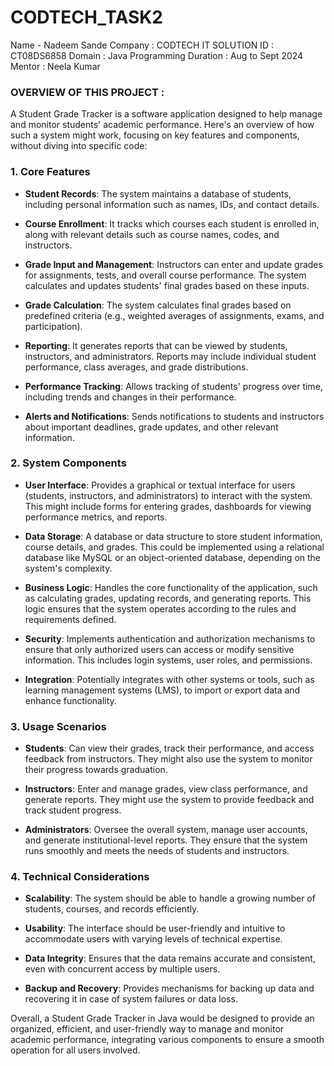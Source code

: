 # CODTECH_TASK2
Name - Nadeem Sande
Company : CODTECH IT SOLUTION
ID : CT08DS6858
Domain : Java Programming
Duration : Aug to Sept 2024
Mentor : Neela Kumar

### OVERVIEW OF THIS PROJECT :
A Student Grade Tracker is a software application designed to help manage and monitor students' academic performance. Here's an overview of how such a system might work, focusing on key features and components, without diving into specific code:

### 1. **Core Features**

- **Student Records**: The system maintains a database of students, including personal information such as names, IDs, and contact details.

- **Course Enrollment**: It tracks which courses each student is enrolled in, along with relevant details such as course names, codes, and instructors.

- **Grade Input and Management**: Instructors can enter and update grades for assignments, tests, and overall course performance. The system calculates and updates students' final grades based on these inputs.

- **Grade Calculation**: The system calculates final grades based on predefined criteria (e.g., weighted averages of assignments, exams, and participation).

- **Reporting**: It generates reports that can be viewed by students, instructors, and administrators. Reports may include individual student performance, class averages, and grade distributions.

- **Performance Tracking**: Allows tracking of students' progress over time, including trends and changes in their performance.

- **Alerts and Notifications**: Sends notifications to students and instructors about important deadlines, grade updates, and other relevant information.

### 2. **System Components**

- **User Interface**: Provides a graphical or textual interface for users (students, instructors, and administrators) to interact with the system. This might include forms for entering grades, dashboards for viewing performance metrics, and reports.

- **Data Storage**: A database or data structure to store student information, course details, and grades. This could be implemented using a relational database like MySQL or an object-oriented database, depending on the system's complexity.

- **Business Logic**: Handles the core functionality of the application, such as calculating grades, updating records, and generating reports. This logic ensures that the system operates according to the rules and requirements defined.

- **Security**: Implements authentication and authorization mechanisms to ensure that only authorized users can access or modify sensitive information. This includes login systems, user roles, and permissions.

- **Integration**: Potentially integrates with other systems or tools, such as learning management systems (LMS), to import or export data and enhance functionality.

### 3. **Usage Scenarios**

- **Students**: Can view their grades, track their performance, and access feedback from instructors. They might also use the system to monitor their progress towards graduation.

- **Instructors**: Enter and manage grades, view class performance, and generate reports. They might use the system to provide feedback and track student progress.

- **Administrators**: Oversee the overall system, manage user accounts, and generate institutional-level reports. They ensure that the system runs smoothly and meets the needs of students and instructors.

### 4. **Technical Considerations**

- **Scalability**: The system should be able to handle a growing number of students, courses, and records efficiently.

- **Usability**: The interface should be user-friendly and intuitive to accommodate users with varying levels of technical expertise.

- **Data Integrity**: Ensures that the data remains accurate and consistent, even with concurrent access by multiple users.

- **Backup and Recovery**: Provides mechanisms for backing up data and recovering it in case of system failures or data loss.

Overall, a Student Grade Tracker in Java would be designed to provide an organized, efficient, and user-friendly way to manage and monitor academic performance, integrating various components to ensure a smooth operation for all users involved.
